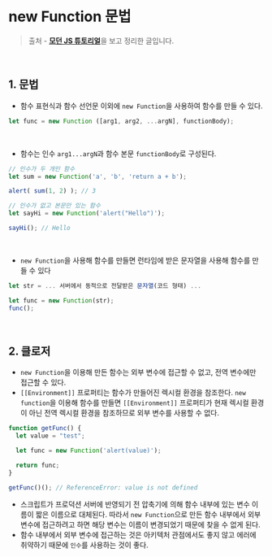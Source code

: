 # new Function 문법



> 출처 - [**모던 JS 튜토리얼**](https://ko.javascript.info/)을 보고 정리한 글입니다.



<br>



## 1. 문법

- 함수 표현식과 함수 선언문 이외에 `new Function`을 사용하여 함수를 만들 수 있다.

```javascript
let func = new Function ([arg1, arg2, ...argN], functionBody);
```

<br>

- 함수는 인수 `arg1...argN`과 함수 본문 `functionBody`로 구성된다.

```javascript
// 인수가 두 개인 함수
let sum = new Function('a', 'b', 'return a + b');

alert( sum(1, 2) ); // 3

// 인수가 없고 본문만 있는 함수
let sayHi = new Function('alert("Hello")');

sayHi(); // Hello
```

<br>

- `new Function`을 사용해 함수를 만들면 런타임에 받은 문자열을 사용해 함수를 만들 수 있다

```javascript
let str = ... 서버에서 동적으로 전달받은 문자열(코드 형태) ...

let func = new Function(str);
func();
```

<br>

## 2. 클로저

-  `new Function`을 이용해 만든 함수는 외부 변수에 접근할 수 없고, 전역 변수에만 접근할 수 있다.
  - `[[Environment]]` 프로퍼티는 함수가 만들어진 렉시컬 환경을 참조한다.
    `new function`을 이용해 함수를 만들면 `[[Environment]]` 프로퍼티가 현재 렉시컬 환경이 아닌 전역 렉시컬 환경을 참조하므로 외부 변수를 사용할 수 없다.

```javascript
function getFunc() {
  let value = "test";

  let func = new Function('alert(value)');

  return func;
}

getFunc()(); // ReferenceError: value is not defined
```

- 스크립트가 프로덕션 서버에 반영되기 전 압축기에 의해 함수 내부에 있는 변수 이름이 짧은 이름으로 대체된다. 따라서 `new Function`으로 만든 함수 내부에서 외부 변수에 접근하려고 하면 해당 변수는 이름이 변경되었기 때문에 찾을 수 없게 된다.
- 함수 내부에서 외부 변수에 접근하는 것은 아키텍처 관점에서도 좋지 않고 에러에 취약하기 때문에 `인수`를 사용하는 것이 좋다.

